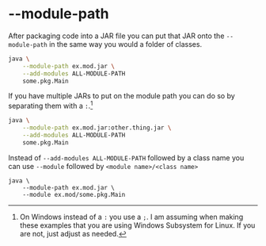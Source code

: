 # --module-path

After packaging code into a JAR file you can put that
JAR onto the `--module-path` in the same way you would a folder
of classes.

```bash
java \
    --module-path ex.mod.jar \
    --add-modules ALL-MODULE-PATH
    some.pkg.Main
```

If you have multiple JARs to put on the module path
you can do so by separating them with a `:`.[^windows]

```bash
java \
    --module-path ex.mod.jar:other.thing.jar \
    --add-modules ALL-MODULE-PATH
    some.pkg.Main
```

Instead of `--add-modules ALL-MODULE-PATH` followed by a class name you
can use `--module` followed by `<module name>/<class name>`

```bash,no_run
java \
    --module-path ex.mod.jar \
    --module ex.mod/some.pkg.Main
```

[^windows]: On Windows instead of a `:` you use a `;`. I am assuming when making these examples
that you are using Windows Subsystem for Linux. If you are not, just adjust as needed.